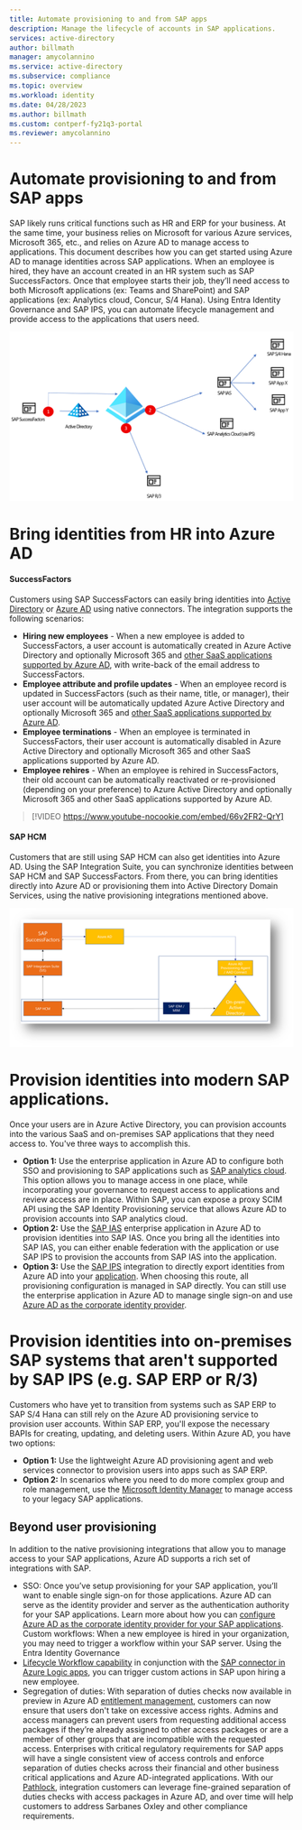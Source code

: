```yaml
---
title: Automate provisioning to and from SAP apps
description: Manage the lifecycle of accounts in SAP applications. 
services: active-directory
author: billmath
manager: amycolannino
ms.service: active-directory
ms.subservice: compliance
ms.topic: overview
ms.workload: identity
ms.date: 04/28/2023
ms.author: billmath
ms.custom: contperf-fy21q3-portal
ms.reviewer: amycolannino
---
```


# Automate provisioning to and from SAP apps

SAP likely runs critical functions such as HR and ERP for your business. At the same time, your business relies on Microsoft for various Azure services, Microsoft 365, etc., and relies on Azure AD to manage access to applications. This document describes how you can get started using Azure AD to manage identities across SAP applications. 
When an employee is hired, they have an account created in an HR system such as SAP SuccessFactors. Once that employee starts their job, they’ll need access to both Microsoft applications (ex: Teams and SharePoint) and SAP applications (ex: Analytics cloud, Concur, S/4 Hana). Using Entra Identity Governance and SAP IPS, you can automate lifecycle management and provide access to the applications that users need.  

![Diagram of SAP integrations.](./media/sap/SapIntegrations.png)

# Bring identities from HR into Azure AD

#### SuccessFactors
Customers using SAP SuccessFactors can easily bring identities into [Active Directory](../../active-directory/saas-apps/sap-successfactors-inbound-provisioning-tutorial.md) or [Azure AD](../../saas-apps/sap-successfactors-inbound-provisioning-cloud-only-tutorial.md) using native connectors. The integration supports the following scenarios:
* **Hiring new employees** - When a new employee is added to SuccessFactors, a user account is automatically created in Azure Active Directory and optionally Microsoft 365 and [other SaaS applications supported by Azure AD](https://learn.microsoft.com/azure/active-directory/app-provisioning/user-provisioning), with write-back of the email address to SuccessFactors.
* **Employee attribute and profile updates** - When an employee record is updated in SuccessFactors (such as their name, title, or manager), their user account will be automatically updated Azure Active Directory and optionally Microsoft 365 and [other SaaS applications supported by Azure AD](https://learn.microsoft.com/azure/active-directory/app-provisioning/user-provisioning).
* **Employee terminations** - When an employee is terminated in SuccessFactors, their user account is automatically disabled in Azure Active Directory and optionally Microsoft 365 and other SaaS applications supported by Azure AD.
* **Employee rehires** - When an employee is rehired in SuccessFactors, their old account can be automatically reactivated or re-provisioned (depending on your preference) to Azure Active Directory and optionally Microsoft 365 and other SaaS applications supported by Azure AD.

> [!VIDEO https://www.youtube-nocookie.com/embed/66v2FR2-QrY]
 
#### SAP HCM
Customers that are still using SAP HCM can also get identities into Azure AD. Using the SAP Integration Suite, you can synchronize identities between SAP HCM and SAP SuccessFactors. From there, you can bring identities directly into Azure AD or provisioning them into Active Directory Domain Services, using the native provisioning integrations mentioned above. 
 
![Diagram of SAP integrations.](./media/sap/SAPHR.png)

# Provision identities into modern SAP applications. 
Once your users are in Azure Active Directory, you can provision accounts into the various SaaS and on-premises SAP applications that they need access to. You've three ways to accomplish this.
* **Option 1:** Use the enterprise application in Azure AD to configure both SSO and provisioning to SAP applications such as [SAP analytics cloud](https://learn.microsoft.com/azure/active-directory/saas-apps/sap-analytics-cloud-provisioning-tutorial). This option allows you to manage access in one place, while incorporating your governance to request access to applications and review access are in place. Within SAP, you can expose a proxy SCIM API using the SAP Identity Provisioning service that allows Azure AD to provision accounts into SAP analytics cloud. 
* **Option 2:** Use the [SAP IAS](https://learn.microsoft.com/azure/active-directory/saas-apps/sap-cloud-platform-identity-authentication-provisioning-tutorial) enterprise application in Azure AD to provision identities into SAP IAS. Once you bring all the identities into SAP IAS, you can either enable federation with the application or use SAP IPS to provision the accounts from SAP IAS into the application.   
* **Option 3:** Use the [SAP IPS](https://help.sap.com/docs/IDENTITY_PROVISIONING/f48e822d6d484fa5ade7dda78b64d9f5/f2b2df8a273642a1bf801e99ecc4a043.html) integration to directly export identities from Azure AD into your [application](https://help.sap.com/docs/IDENTITY_PROVISIONING/f48e822d6d484fa5ade7dda78b64d9f5/ab3f641552464c79b94d10b9205fd721.html). When choosing this route, all provisioning configuration is managed in SAP directly. You can still use the enterprise application in Azure AD to manage single sign-on and use [Azure AD as the corporate identity provider](https://help.sap.com/docs/IDENTITY_AUTHENTICATION/6d6d63354d1242d185ab4830fc04feb1/058c7b14209f4f2d8de039da4330a1c1.html). 

# Provision identities into on-premises SAP systems that aren't supported by SAP IPS (e.g. SAP ERP or R/3)

Customers who have yet to transition from systems such as SAP ERP to SAP S/4 Hana can still rely on the Azure AD provisioning service to provision user accounts. Within SAP ERP, you'll expose the necessary BAPIs for creating, updating, and deleting users. Within Azure AD, you have two options:
* **Option 1:** Use the lightweight Azure AD provisioning agent and web services connector to provision users into apps such as SAP ERP.
* **Option 2:** In scenarios where you need to do more complex group and role management, use the [Microsoft Identity Manager](https://learn.microsoft.com/microsoft-identity-manager/reference/microsoft-identity-manager-2016-ma-ws) to manage access to your legacy SAP applications. 

## Beyond user provisioning
In addition to the native provisioning integrations that allow you to manage access to your SAP applications, Azure AD supports a rich set of integrations with SAP.   
* SSO: Once you’ve setup provisioning for your SAP application, you’ll want to enable single sign-on for those applications. Azure AD can serve as the identity provider and server as the authentication authority for your SAP applications. Learn more about how you can [configure Azure AD as the corporate identity provider for your SAP applications](https://help.sap.com/docs/IDENTITY_AUTHENTICATION/6d6d63354d1242d185ab4830fc04feb1/058c7b14209f4f2d8de039da4330a1c1.html).   
Custom workflows: When a new employee is hired in your organization, you may need to trigger a workflow within your SAP server. Using the Entra Identity Governance 
* [Lifecycle Workflow capability](https://learn.microsoft.com/azure/active-directory/governance/lifecycle-workflow-extensibility) in conjunction with the [SAP connector in Azure Logic apps](https://learn.microsoft.com/azure/logic-apps/logic-apps-using-sap-connector), you can trigger custom actions in SAP upon hiring a new employee.
* Segregation of duties: With separation of duties checks now available in preview in Azure AD [entitlement management](https://techcommunity.microsoft.com/t5/azure-active-directory-identity/ensure-compliance-using-separation-of-duties-checks-in-access/ba-p/2466939), customers can now ensure that users don't take on excessive access rights.  Admins and access managers can prevent users from requesting additional access packages if they’re already assigned to other access packages or are a member of other groups that are incompatible with the requested access.
Enterprises with critical regulatory requirements for SAP apps will have a single consistent view of access controls and enforce separation of duties checks across their financial and other business critical applications and Azure AD-integrated applications. With our [Pathlock](https://pathlock.com/), integration customers can leverage fine-grained separation of duties checks with access packages in Azure AD, and over time will help customers to address Sarbanes Oxley and other compliance requirements.




